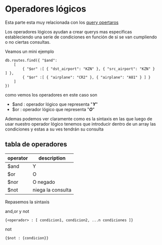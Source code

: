 # Operadores lógicos

Esta parte esta muy relacionada con los [query opertaros](./querys.md)

Los operadores lógicos ayudan a crear querys mas especificas estableciendo una serie de condiciones en función de si se van cumpliendo o no ciertas consultas.

Veamos un mini ejemplo

```shell
db.routes.find({ "$and": 
	[ 
		{ "$or" :[ { "dst_airport": "KZN" }, { "src_airport": "KZN" } ] }, 
		{ "$or" :[ { "airplane": "CR2" }, { "airplane": "A81" } ] } 
	]
})

```

como vemos los operadores en este caso son

- $and : operador lógico que representa "***Y***"
- $or : operador lógico que representa "***O***"

Ademas podemos ver claramente como es la sintaxis en las que luego de usar nuestro operador lógico tenemos que introducir dentro de un array las condiciones y estas a su ves tendrán su consulta

## tabla de operadores
| operator 	| description       	|
|----------	|-------------------	|
| $and     	| Y                 	|
| $or      	| O                 	|
| $nor     	| O negado          	|
| $not     	| niega la consulta 	|


Repasemos la sintaxis

and,or y not

`{<operador> : [ condicion1, condicion2, ...n condiciones ]}`

not

`{$not : {condicion}}`
